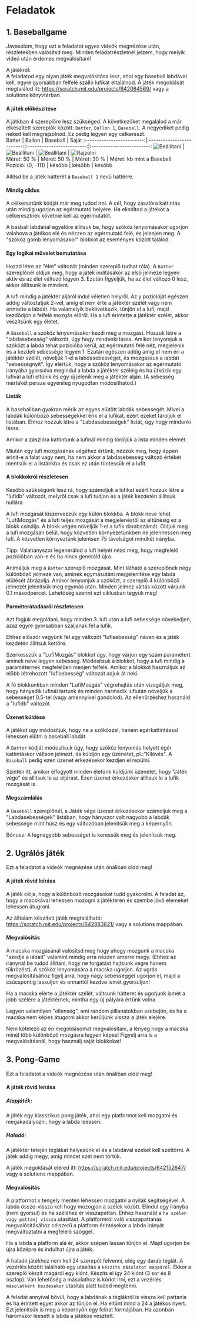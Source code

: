 # Feladatok

## 1. Baseballgame

Javasolom, hogy ezt a feladatot egyes videók megnézése után, részletekben valósítsd meg. Minden feladatrészletnél jelzem, hogy melyik videó után érdemes megvalósítani!

A játékról: <br>
A feladatod egy olyan játék megvalósítása lesz, ahol egy baseball labdával kell, egyre gyorsabban felfelé szálló lufikat eltalálnod. A játék megoldását megtalálod itt: https://scratch.mit.edu/projects/642064569/   vagy a solutions könyvtárban. 


#### A játék előkészítése
A játkban 4 szereplőre lesz szükséged. A következőket megalálod a már elkészített szereplők között: `Batter`, `Ballon 1`, `Baseball`. A negyediket pedig neked kell megrajzolnod. Ez pedig legyen egy célkereszt. <br>
 Batter			|  Ballon 			| Baseball		| Saját
:-------------------------:|:-------------------------:|:-------------------------:|:-------------------------:
![Beállítani](img/batter.png) | ![Beállítani](img/balloon.png) | ![Beállítani](img/baseball.png) | ![Rajzolni](img/celkereszt.png)<br>
Méret: 50 % | Méret: 50 % | Méret: 30 % | Méret: kb mint a Baseball
Pozíció: (0, -111) | később | később | később 

Állítsd be a játék hátterét a `Baseball 1` nevű háttérre. 



#### Mindig ciklus
A célkersztünk kódját már meg tudod írni. A cél, hogy zászlóra kattintás után mindig ugorjon az egérmutató helyére. Ha elindítod a játékot a célkeresztnek követnie kell az egérmutatót. <br>

A basball labdánál egyelőre állítsuk be, hogy szóköz lenyomásakor ugorjon valahova a játékos elé és nézzen az egérmutató felé, és jelenjen meg. A "szóköz gomb lenyomásakor" blokkot az események között találod.<br>

#### Egy logikai művelet bemutatása
Hozzd létre az "élet" változót (minden szereplő tudhat róla). A `Batter` szereplőnél oldjuk meg, hogy a játék indításakor az első jelmeze legyen aktív és az élet változó legyen 3. Ezután figyeljük, ha az élet változó 0 lesz, akkor állítsunk le mindent. <br>

A lufi mindig a játéktér aljáról indul véletlen helyről. Az y pozícióját egészen addig változtatjuk 2-vel, amíg el nem érte a játéktér szélét vagy nem érintette a labdát. Ha valamelyik bekövetkezik, tűnjön el a lufi, majd kezdődjön a felfelé mozgás előről. Ha a lufi érintette a játéktér szélét, akkor veszítsünk egy életet. <br>

A `Baseball` a szóköz lenyomásakor kezdi meg a mozgást. Hozzuk létre a "labdasebesség" változót, úgy hogy mindenki lássa. Amikor lenyomjuk a szóközt a labda tehát pozícióba kerül, az egérmutató felé néz, megjelenik és a kezdeti sebessége legyen 1. Ezután egészen addig amíg el nem éri a játéktér szélét, növeljük 1-el a labdasebességet, és mozgassuk a labdát "sebességnyit". Így elértük, hogy a szóköz lenyomásakor az egérmutató irányába gyorsulva megindul a labda a játéktér széléig és ha ütközik egy lufival a lufi eltűnik és egy új jelenik meg a játéktér alján. (A sebesség mértékét persze egyénileg nyugodtan módosíthatod.)

#### Listák
A baseballban gyakran mérik az egyes elütött labdák sebességét. Mivel a labdák különböző sebességekkel érik el a lufikat, ezért ezeket tároljuk el listában. Ehhez hozzuk létre a "Labdasebességek" listát, úgy hogy mindenki lássa. <br>

Amikor a zászlóra kattintunk a lufinál mindig töröljük a lista minden elemét. <br>

Miután egy lufi mozgásának végéhez értünk, nézzük meg, hogy éppen érinit-e a falat vagy nem, ha nem akkor a labdasebesség változó értékét mentsük el a listánkba és csak ez után tüntessük el a lufit. 


#### A blokkokról részletesen
Később szükségünk lesz rá, hogy számoljuk a lufikat ezért hozzuk létre a "lufidb" változót, melyről csak a lufi tudjon és a játék kezdetén állítsuk nullára. <br>

A lufi mozgását kiszervezzük egy külön blokkba. A blokk neve lehet "LufiMozgás" és a lufi teljes mozgását a megjelenéstől az eltűnésig ez a blokk csinálja. A blokk végén növeljük 1-el a lufik darabszámát. Oldjuk meg a lufi mozgásán belül, hogy közvetlen környezetünkben ne jelenhessen meg lufi. A közvetlen környeztünk jelentsen 75 távolságot mindkét irányba.<br>

Tipp: Valahányszor legenerálod a lufi helyét nézd meg, hogy megfelelő pozícióban van-e és ha nincs generáld újra. <br>

Animáljuk meg a `Batter` szereplő mozgását. Mint látható a szereplőnek négy különbőző jelmeze van, aminek egymásutáni megjelenítése egy labda elütését ábrázolja. Amikor lenyomjuk a szóközt, a szereplő 4 különböző jelmezét jelenítsük meg egymás után. Minden jelmez váltás között várjunk 0.1 másodpercet. Lehetőség szerint ezt ciklusban tegyük meg!

#### Parméterátadásról részletesen
Azt fogjuk megoldani, hogy minden 3. lufi után a lufi sebessége növekedjen, azaz egyre gyorsabban száljanak fel a lufik. <br>

Ehhez először vegyünk fel egy változót "lufisebesség" néven és a játék kezdetén állítsuk kettőre.<br>

Szerkesszük a "LufiMozgás" blokkot úgy, hogy várjon egy szám paramétert aminek neve legyen sebesség. Módosítsuk a blokkot, hogy a lufi mindig a paraméternek megfelelően menjen felfelé. Amikor a blokkot használjuk az előbb létrehozott "lufisebesség" változót adjuk át neki. <br>

A fő blokkunkban minden "LufiMozgás" végrehajtás után vizsgáljuk meg, hogy hányadik lufinál tartunk és minden harmadik lufiután növeljük a sebességet 0.5-tel (vagy amennyivel gondolod). Az ellenőrzéshez használd a "lufidb" változót. 


#### Üzenet küldése
A játékot úgy módosítjuk, hogy ne a szóközzel, hanem egérkattintással lehessen elütni a baseball labdát. <br>

A `Batter` kódját módosítsuk úgy, hogy szóköz lenyomás helyett egér kattintáskor váltson jelmezt, és küldjön egy üzenetet, pl.:"Kilövés". A `Baseball` pedig ezen üzenet érkezésekor kezdjen el repülni.<br>

Szintén itt, amikor elfogyott minden életünk küldjünk üzenetet, hogy "Játék vége" és állítsuk le az eljárást. Ezen üzenet érkezéskor állítsuk le a lufik mozgását is.  

 
#### Megszámlálás

A `Baseball` szereplőnél, a Játék vége üzenet érkezésekor számoljuk meg a "Labdasebességek" listában, hogy hányszor volt nagyobb a labdák sebessége mint húsz és egy változóban jelenítsük meg a képernyőn. <br>

Bónusz: A legnagyobb sebességet is keressük meg és jelenítsük meg.  


## 2. Ugrálós játék
Ezt a feladatot a videók megnézése után önállóan oldd meg!

#### A játék rövid leírása
A játék célja, hogy a különböző mozgásokat tudd gyakorolni. A feladat az, hogy a macskával lehessen mozogni a játéktéren és szembe jövő elemeket lehessen átugrani. <br>

Az álltalam készített játék megtalálható: https://scratch.mit.edu/projects/642883821/ vagy a solutions mappában.

#### Megvalósítás
A macska mozgásánál valósítsd meg hogy ahogy mozgunk a macska "szedje a lábait" valamint mindig arra nézzen amerre megy. (Ehhez az iránynál be tudod állítani, hogy ne forgatást hajtsunk végre hanem tükrözést). A szóköz lenyomására a macska ugorjon. Az ugrás megvalósításához figylj arra, hogy nagy sebességgel ugorjon el, majd a csúcspontig lassuljon és onnantól kezdve ismét gyorsuljon!<br>

Ha a macska elérte a játéktér szélét, váltsunk hátteret és ugorjunk ismét a jobb szélére a játéktérnek, mintha egy új pályára értünk volna. <br>

Legyen valamilyen "ellenség", ami random pillanatokban szebejön, és ha a macska nem képes átugorni akkor kerüljünk vissza a játék elejére. <br>

Nem kötelező az én megoldásomat megvalósítani, a lényeg hogy a macska minél több különböző mozgásra legyen képes! Figyelj arra is a megvalósításnál, hogy használj saját blokkokat!


## 3. Pong-Game
Ezt a feladatot a videók megnézése után önállóan oldd meg!

#### A játék rövid leírása

##### Alapjáték:
A játék egy klasszikus pong játék, ahol egy platformot kell mozgatni és megakadályozni, hogy a labda leessen. 
##### Haladó:
A játéktér tetején téglákat helyezünk el és a labdával ezeket kell széttörni. A játék addig megy, amíg mindet szét nem törtük.<br>

A játék megoldását eléred itt: https://scratch.mit.edu/projects/642152647/ vagy a solutions mappában. 


#### Megvalósítás
A platformot x tengely mentén lehessen mozgatni a nyilak segítségével. A labda össze-vissza kell hogy mozogjon a szélek között. Elindul egy irányba (nem gyorsul) és ha széléhez ér visszapattan. Ehhez használd a `ha szélen vagy pattanj vissza` utasítást. A platformról való visszapattanás megvalósításához célszerű a platform érintésekor a labda irányát megváltoztatni a megfelelő szöggel.<br>

Ha a labda a platform alá ér, akkor szépen lassan tűnjön el. Majd ugorjon be újra középre és indulhat újra a játék. <br>

A haladó játékhoz nem kell 24 szerepőt felvenni, elég egy darab téglát. A vezérlés között található egy utasítás a `készíts másolatot magadról`. Ekkor a szereplő készít magáról egy klónt. Készíts el így 24 klónt (3 sor és 8 oszlop). Van lehetőség a másolathoz is kódot írni, ezt a vezérlés `másolatként kezdésekor` utasítás alatt tudod megtenni.<br>

A feladat annyival bővül, hogy a labdának a téglákról is vissza kell pattania és ha érintett egyet akkor az tűnjön el. Ha eltűnt mind a 24 a játékos nyert. Ezt jelenítsük is meg a képernyőn egy felirat formájában. Ha azonban háromszor leesett a labda a játékos vesztett.  











